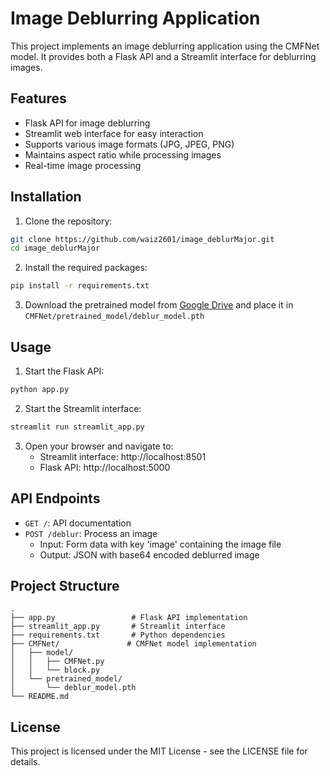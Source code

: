 # Image Deblurring Application

This project implements an image deblurring application using the CMFNet model. It provides both a Flask API and a Streamlit interface for deblurring images.

## Features

- Flask API for image deblurring
- Streamlit web interface for easy interaction
- Supports various image formats (JPG, JPEG, PNG)
- Maintains aspect ratio while processing images
- Real-time image processing

## Installation

1. Clone the repository:

```bash
git clone https://github.com/waiz2601/image_deblurMajor.git
cd image_deblurMajor
```

2. Install the required packages:

```bash
pip install -r requirements.txt
```

3. Download the pretrained model from [Google Drive](https://drive.google.com/file/d/1-0C7FdQ5P8_5FEK3qM1uWZAJmXYD2Dm_/view?usp=sharing) and place it in `CMFNet/pretrained_model/deblur_model.pth`

## Usage

1. Start the Flask API:

```bash
python app.py
```

2. Start the Streamlit interface:

```bash
streamlit run streamlit_app.py
```

3. Open your browser and navigate to:
   - Streamlit interface: http://localhost:8501
   - Flask API: http://localhost:5000

## API Endpoints

- `GET /`: API documentation
- `POST /deblur`: Process an image
  - Input: Form data with key 'image' containing the image file
  - Output: JSON with base64 encoded deblurred image

## Project Structure

```
.
├── app.py                 # Flask API implementation
├── streamlit_app.py       # Streamlit interface
├── requirements.txt       # Python dependencies
├── CMFNet/               # CMFNet model implementation
│   ├── model/
│   │   ├── CMFNet.py
│   │   └── block.py
│   └── pretrained_model/
│       └── deblur_model.pth
└── README.md
```

## License

This project is licensed under the MIT License - see the LICENSE file for details.
